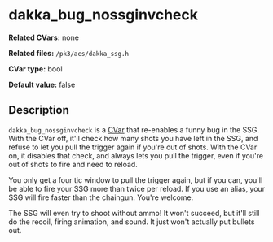 # dakka\_bug_nossginvcheck

**Related CVars:** none

**Related files:** `/pk3/acs/dakka_ssg.h`

**CVar type:** bool

**Default value:** false

## Description

`dakka_bug_nossginvcheck` is a [CVar](../cvars.md) that re-enables a funny bug
in the SSG. With the CVar off, it'll check how many shots you have left in the
SSG, and refuse to let you pull the trigger again if you're out of shots. With
the CVar on, it disables that check, and always lets you pull the trigger, even
if you're out of shots to fire and need to reload.

You only get a four tic window to pull the trigger again, but if you can, you'll
be able to fire your SSG more than twice per reload. If you use an alias, your
SSG will fire faster than the chaingun. You're welcome.

The SSG will even try to shoot without ammo! It won't succeed, but it'll still
do the recoil, firing animation, and sound. It just won't actually put bullets
out.
